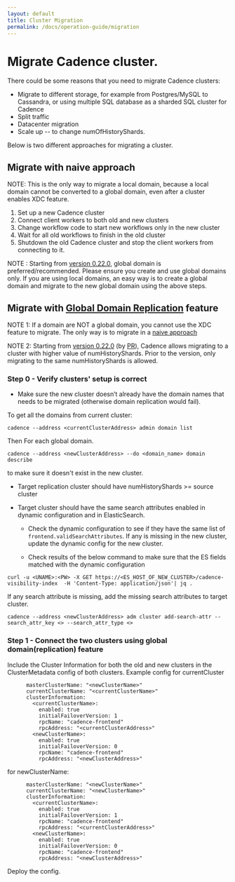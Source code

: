 ```yaml
---
layout: default
title: Cluster Migration
permalink: /docs/operation-guide/migration
---
```

# Migrate Cadence cluster.
There could be some reasons that you need to migrate Cadence clusters:
* Migrate to different storage, for example from Postgres/MySQL to Cassandra, or using multiple SQL database as a sharded SQL cluster for Cadence
* Split traffic
* Datacenter migration
* Scale up -- to change numOfHistoryShards.

Below is two different approaches for migrating a cluster.

## Migrate with naive approach
NOTE: This is the only way to migrate a local domain, because a local domain cannot be converted to a global domain, even after a cluster enables XDC feature.

1. Set up a new Cadence cluster
2. Connect client workers to both old and new clusters
3. Change workflow code to start new workflows only in the new cluster
4. Wait for all old workflows to finish in the old cluster
5. Shutdown the old Cadence cluster and stop the client workers from connecting to it.

NOTE : Starting from [version 0.22.0](https://github.com/uber/cadence/releases/tag/v0.22.0), global domain is preferred/recommended. Please ensure you create and use global domains only.
If you are using local domains, an easy way is to create a global domain and migrate to the new global domain using the above steps.

## Migrate with [Global Domain Replication](/docs/concepts/cross-dc-replication/#running-in-production) feature
NOTE 1: If a domain are NOT a global domain, you cannot use the XDC feature to migrate. The only way is to migrate in a [naive approach](/docs/operation-guide/maintain/#migrate-cadence-cluster)

NOTE 2: Starting from [version 0.22.0](https://github.com/uber/cadence/releases/tag/v0.22.0) (by [PR](https://github.com/uber/cadence/pull/4239)), Cadence allows migrating to a cluster with higher value of numHistoryShards. Prior to the version, only migrating to the same numHistoryShards is allowed.

### Step 0 - Verify clusters' setup is correct

* Make sure the new cluster doesn’t already have the domain names that needs to be migrated (otherwise domain replication would fail).

To get all the domains from current cluster:
```
cadence --address <currentClusterAddress> admin domain list
```

Then
For each global domain.
```
cadence --address <newClusterAddress> --do <domain_name> domain describe
```
to make sure it doesn't exist in the new cluster.

* Target replication cluster should have numHistoryShards >= source cluster

* Target cluster should have the same search attributes enabled in dynamic configuration and in ElasticSearch.

  * Check the dynamic configuration to see if they have the same list of `frontend.validSearchAttributes`. If any is missing in the new cluster, update the dynamic config for the new cluster.

  * Check results of the below command to make sure that the ES fields matched with the dynamic configuration
```
curl -u <UNAME>:<PW> -X GET https://<ES_HOST_OF_NEW_CLUSTER>/cadence-visibility-index  -H 'Content-Type: application/json'| jq .
```
If any search attribute is missing, add the missing search attributes to target cluster.
```
cadence --address <newClusterAddress> adm cluster add-search-attr --search_attr_key <> --search_attr_type <>
```

### Step 1 - Connect the two clusters using global domain(replication) feature
Include the Cluster Information for both the old and new clusters in the ClusterMetadata config of both clusters.
Example config for currentCluster
```
      masterClusterName: "<newClusterName>"
      currentClusterName: "<currentClusterName>"
      clusterInformation:
        <currentClusterName>:
          enabled: true
          initialFailoverVersion: 1
          rpcName: "cadence-frontend"
          rpcAddress: "<currentClusterAddress>"
        <newClusterName>:
          enabled: true
          initialFailoverVersion: 0
          rpcName: "cadence-frontend"
          rpcAddress: "<newClusterAddress>"
```          
for newClusterName:
```
      masterClusterName: "<newClusterName>"
      currentClusterName: "<newClusterName>"
      clusterInformation:
        <currentClusterName>:
          enabled: true
          initialFailoverVersion: 1
          rpcName: "cadence-frontend"
          rpcAddress: "<currentClusterAddress>"
        <newClusterName>:
          enabled: true
          initialFailoverVersion: 0
          rpcName: "cadence-frontend"
          rpcAddress: "<newClusterAddress>"
```   

Deploy the config.
